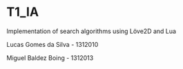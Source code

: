 # T1_IA
Implementation of search algorithms using Löve2D and Lua

Lucas Gomes da Silva - 1312010

Miguel Baldez Boing - 1312013
